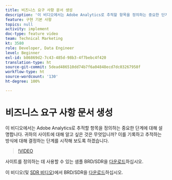 ```yaml
---
title: 비즈니스 요구 사항 문서 생성
description: '이 비디오에서는 Adobe Analytics로 추적할 항목을 정의하는 중요한 단계에 대해 설명합니다. 귀하의 사이트에 대해 알고 싶은 것은 무엇입니까? 이를 기록하고 추적하는 방식에 대해 결정하는 단계를 시작해 보도록 하겠습니다. '
feature: 구현 기본 사항
topics: null
activity: implement
doc-type: feature video
team: Technical Marketing
kt: 3580
role: Developer, Data Engineer
level: Beginner
exl-id: b86869d2-7c43-485d-98b3-4f7bebc4f420
translation-type: ht
source-git-commit: 5dead486510dd74b7f6a04848ecd7dc03267958f
workflow-type: ht
source-wordcount: '130'
ht-degree: 100%

---
```


# 비즈니스 요구 사항 문서 생성

이 비디오에서는 Adobe Analytics로 추적할 항목을 정의하는 중요한 단계에 대해 설명합니다. 귀하의 사이트에 대해 알고 싶은 것은 무엇입니까? 이를 기록하고 추적하는 방식에 대해 결정하는 단계를 시작해 보도록 하겠습니다.

>[!VIDEO](https://video.tv.adobe.com/v/28758/?quality=12)

사이트를 정의하는 데 사용할 수 있는 샘플 BRD/SDR을 [다운로드](https://analytics.enablementadobe.com/files/brd-sdr-sample-template.xlsx)하십시오.

이 비디오(및 [SDR 비디오](creating-and-maintaining-an-sdr.md))에서 BRD/SDR을 [다운로드](https://analytics.enablementadobe.com/files/geometrixx-clothiers-brd-sdr.xlsx)하십시오.
